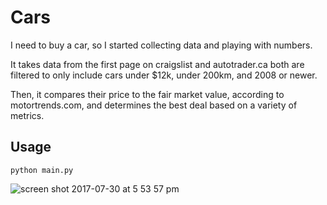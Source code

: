 # Cars

I need to buy a car, so I started collecting data and playing with numbers.

It takes data from the first page on craigslist and autotrader.ca
both are filtered to only include cars under $12k, under 200km, and 2008 or newer.

Then, it compares their price to the fair market value, according to motortrends.com, and determines the best deal based on a variety of metrics.

## Usage
```
python main.py
```

![screen shot 2017-07-30 at 5 53 57 pm](https://user-images.githubusercontent.com/20290503/28759285-4577c268-7550-11e7-8ed4-6eb8b8d77304.png)

